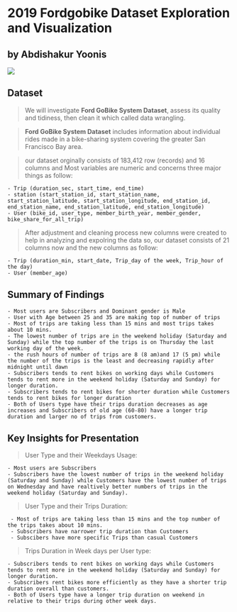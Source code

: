 # 2019 Fordgobike Dataset Exploration and Visualization

## by Abdishakur Yoonis

![](images/images/ford_go_bike.jpg)


## Dataset
> We will investigate  **Ford GoBike System Dataset**, assess its quality and tidiness, then clean it which called data wrangling. 

>**Ford GoBike System Dataset**  includes information about individual rides made
in a bike-sharing system covering the greater San Francisco Bay area.

> our dataset orginally consists of 183,412 row (records) and 16 columns and Most variables are numeric and concerns three major things as follow: 
>        
    - Trip (duration_sec, start_time, end_time)
    - station (start_station_id, start_station_name, start_station_latitude, start_station_longitude, end_station_id, end_station_name, end_station_latitude, end_station_longitude)
    - User (bike_id, user_type, member_birth_year, member_gender, bike_share_for_all_trip)
 
> After adjustment and cleaning process new columns were created to help in analyzing and expolring the data so, our dataset consists of 21 columns now and the new columns as follow:
>
    - Trip (duration_min, start_date, Trip_day of the week, Trip_hour of the day)
    - User (member_age)

## Summary of Findings

>   
    - Most users are Subscribers and Dominant gender is Male 
    - User with Age between 25 and 35 are making top of number of trips 
    - Most of trips are taking less than 15 mins and most trips takes about 10 mins.
    - The lowest number of trips are in the weekend holiday (Saturday and Sunday) while the top number of the trips is on Thursday the last working day of the week.
    - the rush hours of number of trips are 8 (8 am)and 17 (5 pm) while the number of the trips is the least and decreasing rapidly after midnight until dawn
    - Subscribers tends to rent bikes on working days while Customers tends to rent more in the weekend holiday (Saturday and Sunday) for longer duration.
    - Subscribers tends to rent bikes for shorter duration while Customers tends to rent bikes for longer duration
    - Both of Users type have their trips duration decreases as age increases and Subscribers of old age (60-80) have a longer trip duration and larger no of trips from customers.


## Key Insights for Presentation

> User Type and their Weekdays Usage:
>
    - Most users are Subscribers
    - Subscribers have the lowest number of trips in the weekend holiday (Saturday and Sunday) while Customers have the lowest number of trips on Wednesday and have realtively better numbers of trips in the weekend holiday (Saturday and Sunday).
    
    
> User Type and their Trips Duration:
>   
     - Most of trips are taking less than 15 mins and the top number of the trips takes about 10 mins.
     - Subscribers have narrower trip duration than Customers
     - Subscibers have more specific Trips than casual Customers
     
> Trips Duration in Week days per User type:
>    
    - Subscribers tends to rent bikes on working days while Customers tends to rent more in the weekend holiday (Saturday and Sunday) for longer duration.
    - Subscribers rent bikes more efficiently as they have a shorter trip duration overall than customers.
    - Both of Users type have a longer trip duration on weekend in relative to their trips during other week days.


